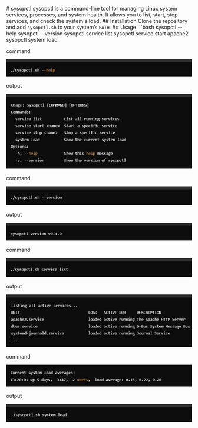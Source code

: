 ﻿\# sysopctl sysopctl is a command-line tool for managing Linux system services, processes, and system health. It allows you to list, start, stop services, and check the system's load. ## Installation Clone the repository and add `sysopctl.sh` to your system’s `PATH`. ## Usage ```bash sysopctl --help sysopctl --version sysopctl service list sysopctl service start apache2 sysopctl system load


command

![](Aspose.Words.9aabfab3-e38a-4408-ba07-abb2e3573af3.001.jpeg)

output

![](Aspose.Words.9aabfab3-e38a-4408-ba07-abb2e3573af3.002.jpeg)

command

![](Aspose.Words.9aabfab3-e38a-4408-ba07-abb2e3573af3.003.jpeg)

output

![](Aspose.Words.9aabfab3-e38a-4408-ba07-abb2e3573af3.004.jpeg)

command

![](Aspose.Words.9aabfab3-e38a-4408-ba07-abb2e3573af3.005.jpeg)

output

![](Aspose.Words.9aabfab3-e38a-4408-ba07-abb2e3573af3.006.jpeg)

command

![](Aspose.Words.9aabfab3-e38a-4408-ba07-abb2e3573af3.007.jpeg)

output

![](Aspose.Words.9aabfab3-e38a-4408-ba07-abb2e3573af3.008.jpeg)
